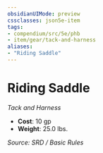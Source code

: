 ```yaml
---
obsidianUIMode: preview
cssclasses: json5e-item
tags:
- compendium/src/5e/phb
- item/gear/tack-and-harness
aliases: 
- "Riding Saddle"
---
```

# Riding Saddle
*Tack and Harness*  

- **Cost**: 10 gp
- **Weight**: 25.0 lbs.

*Source: SRD / Basic Rules*